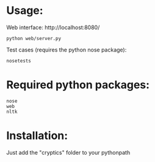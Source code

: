 # Usage:

Web interface: http://localhost:8080/

	python web/server.py

Test cases (requires the python nose package):

	nosetests

# Required python packages:

	nose
	web
	nltk

# Installation:

Just add the "cryptics" folder to your pythonpath
